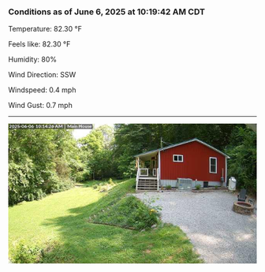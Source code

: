 ### Conditions as of June 6, 2025 at 10:19:42 AM CDT 

Temperature: 82.30 &deg;F

Feels like: 82.30 &deg;F

Humidity: 80%

Wind Direction: SSW

Windspeed: 0.4 mph

Wind Gust: 0.7 mph

---

<img src="./images/latest.jpeg"/>

